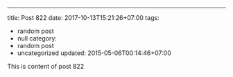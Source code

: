 ---
title: Post 822
date: 2017-10-13T15:21:26+07:00
tags:
  - random post
  - null
category:
  - random post
  - uncategorized
updated: 2015-05-06T00:14:46+07:00

This is content of post 822